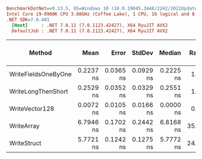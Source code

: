 ``` ini

BenchmarkDotNet=v0.13.5, OS=Windows 10 (10.0.19045.3448/22H2/2022Update)
Intel Core i9-9900K CPU 3.60GHz (Coffee Lake), 1 CPU, 16 logical and 8 physical cores
.NET SDK=7.0.401
  [Host]     : .NET 7.0.11 (7.0.1123.42427), X64 RyuJIT AVX2
  DefaultJob : .NET 7.0.11 (7.0.1123.42427), X64 RyuJIT AVX2


```
|              Method |      Mean |     Error |    StdDev |    Median | Ratio | RatioSD | Completed Work Items | Lock Contentions | Code Size | Allocated | Alloc Ratio |
|-------------------- |----------:|----------:|----------:|----------:|------:|--------:|---------------------:|-----------------:|----------:|----------:|------------:|
| WriteFieldsOneByOne | 0.2237 ns | 0.0365 ns | 0.0929 ns | 0.2225 ns |  1.00 |    0.00 |                    - |                - |      50 B |         - |          NA |
|  WriteLongThenShort | 0.2529 ns | 0.0352 ns | 0.0329 ns | 0.2551 ns |  1.00 |    0.69 |                    - |                - |      48 B |         - |          NA |
|      WriteVector128 | 0.0072 ns | 0.0105 ns | 0.0166 ns | 0.0000 ns |  0.03 |    0.07 |                    - |                - |      41 B |         - |          NA |
|          WriteArray | 6.7946 ns | 0.1702 ns | 0.2442 ns | 6.8168 ns | 35.15 |   16.45 |                    - |                - |     197 B |         - |          NA |
|         WriteStruct | 5.7721 ns | 0.1242 ns | 0.1275 ns | 5.7772 ns | 24.70 |   14.39 |                    - |                - |     148 B |         - |          NA |
